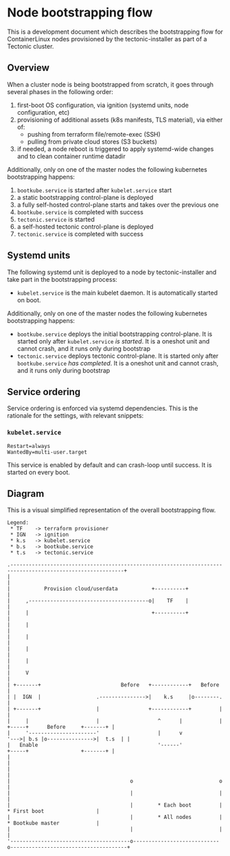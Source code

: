 # Node bootstrapping flow

This is a development document which describes the bootstrapping flow for ContainerLinux nodes provisioned by the tectonic-installer as part of a Tectonic cluster.

## Overview

When a cluster node is being bootstrapped from scratch, it goes through several phases in the following order:

1. first-boot OS configuration, via ignition (systemd units, node configuration, etc)
2. provisioning of additional assets (k8s manifests, TLS material), via either of:
   * pushing from terraform file/remote-exec (SSH)
   * pulling from private cloud stores (S3 buckets)
3. if needed, a node reboot is triggered to apply systemd-wide changes and to clean container runtime datadir

Additionally, only on one of the master nodes the following kubernetes bootstrapping happens:

1. `bootkube.service` is started after `kubelet.service` start
2. a static bootstrapping control-plane is deployed
3. a fully self-hosted control-plane starts and takes over the previous one
4. `bootkube.service` is completed with success
5. `tectonic.service` is started
6. a self-hosted tectonic control-plane is deployed
7. `tectonic.service` is completed with success

## Systemd units

The following systemd unit is deployed to a node by tectonic-installer and take part in the bootstrapping process:

* `kubelet.service` is the main kubelet daemon. It is automatically started on boot.

Additionally, only on one of the master nodes the following kubernetes bootstrapping happens:

* `bootkube.service` deploys the initial bootstrapping control-plane. It is started only after `kubelet.service` _is started_. It is a oneshot unit and cannot crash, and it runs only during bootstrap
* `tectonic.service` deploys tectonic control-plane. It is started only after `bootkube.service` _has completed_.  It is a oneshot unit and cannot crash, and it runs only during bootstrap

## Service ordering

Service ordering is enforced via systemd dependencies. This is the rationale for the settings, with relevant snippets:

### `kubelet.service`

```
Restart=always
WantedBy=multi-user.target
```

This service is enabled by default and can crash-loop until success.
It is started on every boot.

## Diagram

This is a visual simplified representation of the overall bootstrapping flow.

```bob
Legend:
 * TF    -> terraform provisioner
 * IGN   -> ignition
 * k.s   -> kubelet.service
 * b.s   -> bootkube.service
 * t.s   -> tectonic.service

.-----------------------------------------------------------------------------------------------------------+
|                                                                                                           |
|           Provision cloud/userdata           +----------+                                                 |
|     ,---------------------------------------o|    TF    |                                                 |
|     |                                        +----------+                                                 |
|     |                                                                                                     |
|     |                                                                                                     |
|     |                                                                                                     |
|     |                                                                                                     |
|     V                                                                                                     |
| +-------+                          Before   +------------+   Before                                       |
| |  IGN  |                  .--------------->|    k.s     |o--------.                                      |
| +-------+                  |                +------------+         |                                      |
|     |                      |                   ^      |            |    +-----+      Before     +-------+ |
|     '----------------------'                   |      v            '--->| b.s |o--------------->|  t.s  | |
|   Enable                                       '------'                 +-----+                 +-------+ |
|                                                                                                           |
|                                                                                                           |
|                                       o                            o                                      |
|                                       |                            |                                      |
|                                       |        * Each boot         |         * First boot                 |
|                                       |        * All nodes         |         * Bootkube master            |
|                                       |                            |                                      |
'---------------------------------------o----------------------------o--------------------------------------+
```
